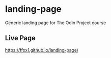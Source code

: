 # landing-page
Generic landing page for The Odin Project course

## Live Page
https://ffox1.github.io/landing-page/
